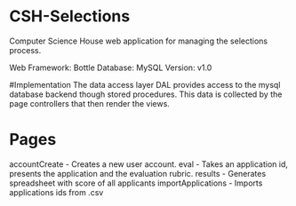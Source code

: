 # CSH-Selections
Computer Science House web application for managing the selections process.

Web Framework: Bottle
Database: MySQL
Version: v1.0

#Implementation
The data access layer DAL provides access to the mysql database backend though stored procedures. This data is collected by the page controllers that then render the views.

# Pages
accountCreate - Creates a new user account.
eval - Takes an application id, presents the application and the evaluation rubric.
results - Generates spreadsheet with score of all applicants
importApplications - Imports applications ids from .csv
